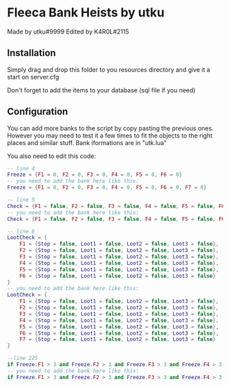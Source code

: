 # Fleeca Bank Heists by utku

Made by utku#9999
Edited by K4R0L#2115 

## Installation

Simply drag and drop this folder to you resources directory and give it a start on server.cfg

Don't forget to add the items to your database (sql file if you need)

## Configuration

You can add more banks to the script by copy pasting the previous ones. However you may need to test it a few times to fit the objects to the right places and similar stuff. Bank iformations are in "utk.lua"

You also need to edit this code:

```lua
-- line 4
Freeze = {F1 = 0, F2 = 0, F3 = 0, F4 = 0, F5 = 0, F6 = 0}
-- you need to add the bank here like this:
Freeze = {F1 = 0, F2 = 0, F3 = 0, F4 = 0, F5 = 0, F6 = 0, F7 = 0}

-- line 5
Check = {F1 = false, F2 = false, F3 = false, F4 = false, F5 = false, F6 = false}
-- you need to add the bank here like this:
Check = {F1 = false, F2 = false, F3 = false, F4 = false, F5 = false, F6 = false, F7 = false}

-- line 6
LootCheck = {
    F1 = {Stop = false, Loot1 = false, Loot2 = false, Loot3 = false},
    F2 = {Stop = false, Loot1 = false, Loot2 = false, Loot3 = false},
    F3 = {Stop = false, Loot1 = false, Loot2 = false, Loot3 = false},
    F4 = {Stop = false, Loot1 = false, Loot2 = false, Loot3 = false},
    F5 = {Stop = false, Loot1 = false, Loot2 = false, Loot3 = false},
    F6 = {Stop = false, Loot1 = false, Loot2 = false, Loot3 = false}
}
-- you need to add the bank here like this:
LootCheck = {
    F1 = {Stop = false, Loot1 = false, Loot2 = false, Loot3 = false},
    F2 = {Stop = false, Loot1 = false, Loot2 = false, Loot3 = false},
    F3 = {Stop = false, Loot1 = false, Loot2 = false, Loot3 = false},
    F4 = {Stop = false, Loot1 = false, Loot2 = false, Loot3 = false},
    F5 = {Stop = false, Loot1 = false, Loot2 = false, Loot3 = false},
    F6 = {Stop = false, Loot1 = false, Loot2 = false, Loot3 = false},
    F7 = {Stop = false, Loot1 = false, Loot2 = false, Loot3 = false}
}

--line 225
if Freeze.F1 > 3 and Freeze.F2 > 3 and Freeze.F3 > 3 and Freeze.F4 > 3 and Freeze.F5 > 3 and Freeze.F6 > 3 then
-- you need to add the bank here like this:
if Freeze.F1 > 3 and Freeze.F2 > 3 and Freeze.F3 > 3 and Freeze.F4 > 3 and Freeze.F5 > 3 and Freeze.F6 > 3 and Freeze.F7 > 3 then
```
